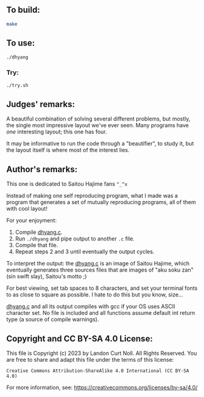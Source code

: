 ## To build:

```sh
make
```


## To use:

```sh
./dhyang
```


### Try:

```sh
./try.sh
```


## Judges' remarks:

A beautiful combination of solving several different problems, but
mostly, the single most impressive layout we've ever seen.  Many
programs have *one* interesting layout; this one has four.

It may be informative to run the code through a "beautifier", to
study it, but the layout itself is where most of the interest lies.


## Author's remarks:

This one is dedicated to Saitou Hajime fans `^_^x`

Instead of making one self reproducing program, what I made was a
program that generates a set of mutually reproducing programs, all of
them with cool layout!

For your enjoyment:

1. Compile [dhyang.c](dhyang.c).
2. Run `./dhyang` and pipe output to another `.c` file.
3. Compile that file.
4. Repeat steps 2 and 3 until eventually the output cycles.

To interpret the output: the [dhyang.c](dhyang.c.c) is an image of Saitou
Hajime, which eventually generates three sources files that are images of "aku
soku zan" (sin swift slay), Saitou's motto ;)

For best viewing, set tab spaces to 8 characters, and set your
terminal fonts to as close to square as possible.  I hate to do this
but you know, size...

[dhyang.c](dhyang.c) and all its output compiles with gcc if your OS uses ASCII
character set.  No file is included and all functions assume default int return
type (a source of compile warnings).


## Copyright and CC BY-SA 4.0 License:

This file is Copyright (c) 2023 by Landon Curt Noll.  All Rights Reserved.
You are free to share and adapt this file under the terms of this license:

    Creative Commons Attribution-ShareAlike 4.0 International (CC BY-SA 4.0)

For more information, see: https://creativecommons.org/licenses/by-sa/4.0/

